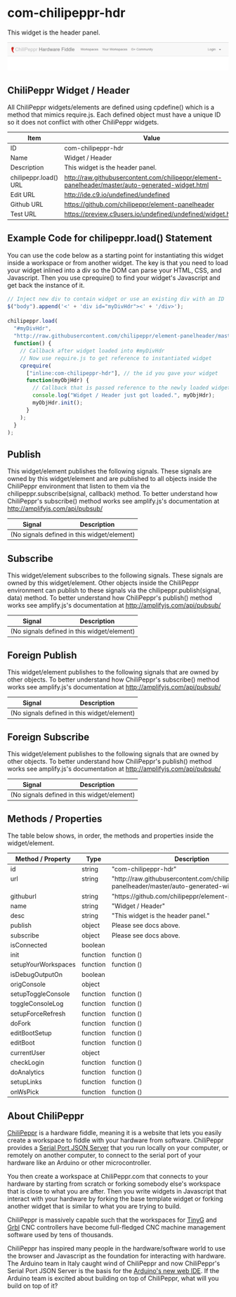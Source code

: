 # com-chilipeppr-hdr
This widget is the header panel.

![alt text](screenshot.png "Screenshot")

## ChiliPeppr Widget / Header

All ChiliPeppr widgets/elements are defined using cpdefine() which is a method
that mimics require.js. Each defined object must have a unique ID so it does
not conflict with other ChiliPeppr widgets.

| Item                  | Value           |
| -------------         | ------------- |
| ID                    | com-chilipeppr-hdr |
| Name                  | Widget / Header |
| Description           | This widget is the header panel. |
| chilipeppr.load() URL | http://raw.githubusercontent.com/chilipeppr/element-panelheader/master/auto-generated-widget.html |
| Edit URL              | http://ide.c9.io/undefined/undefined |
| Github URL            | https://github.com/chilipeppr/element-panelheader |
| Test URL              | https://preview.c9users.io/undefined/undefined/widget.html |

## Example Code for chilipeppr.load() Statement

You can use the code below as a starting point for instantiating this widget
inside a workspace or from another widget. The key is that you need to load
your widget inlined into a div so the DOM can parse your HTML, CSS, and
Javascript. Then you use cprequire() to find your widget's Javascript and get
back the instance of it.

```javascript
// Inject new div to contain widget or use an existing div with an ID
$("body").append('<' + 'div id="myDivHdr"><' + '/div>');

chilipeppr.load(
  "#myDivHdr",
  "http://raw.githubusercontent.com/chilipeppr/element-panelheader/master/auto-generated-widget.html",
  function() {
    // Callback after widget loaded into #myDivHdr
    // Now use require.js to get reference to instantiated widget
    cprequire(
      ["inline:com-chilipeppr-hdr"], // the id you gave your widget
      function(myObjHdr) {
        // Callback that is passed reference to the newly loaded widget
        console.log("Widget / Header just got loaded.", myObjHdr);
        myObjHdr.init();
      }
    );
  }
);

```

## Publish

This widget/element publishes the following signals. These signals are owned by this widget/element and are published to all objects inside the ChiliPeppr environment that listen to them via the
chilipeppr.subscribe(signal, callback) method.
To better understand how ChiliPeppr's subscribe() method works see amplify.js's documentation at http://amplifyjs.com/api/pubsub/

  <table id="com-chilipeppr-elem-pubsubviewer-pub" class="table table-bordered table-striped">
      <thead>
          <tr>
              <th style="">Signal</th>
              <th style="">Description</th>
          </tr>
      </thead>
      <tbody>
      <tr><td colspan="2">(No signals defined in this widget/element)</td></tr>
      </tbody>
  </table>

## Subscribe

This widget/element subscribes to the following signals. These signals are owned by this widget/element. Other objects inside the ChiliPeppr environment can publish to these signals via the chilipeppr.publish(signal, data) method.
To better understand how ChiliPeppr's publish() method works see amplify.js's documentation at http://amplifyjs.com/api/pubsub/

  <table id="com-chilipeppr-elem-pubsubviewer-sub" class="table table-bordered table-striped">
      <thead>
          <tr>
              <th style="">Signal</th>
              <th style="">Description</th>
          </tr>
      </thead>
      <tbody>
      <tr><td colspan="2">(No signals defined in this widget/element)</td></tr>
      </tbody>
  </table>

## Foreign Publish

This widget/element publishes to the following signals that are owned by other objects.
To better understand how ChiliPeppr's subscribe() method works see amplify.js's documentation at http://amplifyjs.com/api/pubsub/

  <table id="com-chilipeppr-elem-pubsubviewer-foreignpub" class="table table-bordered table-striped">
      <thead>
          <tr>
              <th style="">Signal</th>
              <th style="">Description</th>
          </tr>
      </thead>
      <tbody>
      <tr><td colspan="2">(No signals defined in this widget/element)</td></tr>
      </tbody>
  </table>

## Foreign Subscribe

This widget/element publishes to the following signals that are owned by other objects.
To better understand how ChiliPeppr's publish() method works see amplify.js's documentation at http://amplifyjs.com/api/pubsub/

  <table id="com-chilipeppr-elem-pubsubviewer-foreignsub" class="table table-bordered table-striped">
      <thead>
          <tr>
              <th style="">Signal</th>
              <th style="">Description</th>
          </tr>
      </thead>
      <tbody>
      <tr><td colspan="2">(No signals defined in this widget/element)</td></tr>
      </tbody>
  </table>

## Methods / Properties

The table below shows, in order, the methods and properties inside the widget/element.

  <table id="com-chilipeppr-elem-methodsprops" class="table table-bordered table-striped">
      <thead>
          <tr>
              <th style="">Method / Property</th>
              <th>Type</th>
              <th style="">Description</th>
          </tr>
      </thead>
      <tbody>
      <tr valign="top"><td>id</td><td>string</td><td>"com-chilipeppr-hdr"</td></tr><tr valign="top"><td>url</td><td>string</td><td>"http://raw.githubusercontent.com/chilipeppr/element-panelheader/master/auto-generated-widget.html"</td></tr><tr valign="top"><td>githuburl</td><td>string</td><td>"https://github.com/chilipeppr/element-panelheader"</td></tr><tr valign="top"><td>name</td><td>string</td><td>"Widget / Header"</td></tr><tr valign="top"><td>desc</td><td>string</td><td>"This widget is the header panel."</td></tr><tr valign="top"><td>publish</td><td>object</td><td>Please see docs above.</td></tr><tr valign="top"><td>subscribe</td><td>object</td><td>Please see docs above.</td></tr><tr valign="top"><td>isConnected</td><td>boolean</td><td></td></tr><tr valign="top"><td>init</td><td>function</td><td>function () </td></tr><tr valign="top"><td>setupYourWorkspaces</td><td>function</td><td>function () </td></tr><tr valign="top"><td>isDebugOutputOn</td><td>boolean</td><td></td></tr><tr valign="top"><td>origConsole</td><td>object</td><td></td></tr><tr valign="top"><td>setupToggleConsole</td><td>function</td><td>function () </td></tr><tr valign="top"><td>toggleConsoleLog</td><td>function</td><td>function () </td></tr><tr valign="top"><td>setupForceRefresh</td><td>function</td><td>function () </td></tr><tr valign="top"><td>doFork</td><td>function</td><td>function () </td></tr><tr valign="top"><td>editBootSetup</td><td>function</td><td>function () </td></tr><tr valign="top"><td>editBoot</td><td>function</td><td>function () </td></tr><tr valign="top"><td>currentUser</td><td>object</td><td></td></tr><tr valign="top"><td>checkLogin</td><td>function</td><td>function () </td></tr><tr valign="top"><td>doAnalytics</td><td>function</td><td>function () </td></tr><tr valign="top"><td>setupLinks</td><td>function</td><td>function () </td></tr><tr valign="top"><td>onWsPick</td><td>function</td><td>function () </td></tr>
      </tbody>
  </table>


## About ChiliPeppr

[ChiliPeppr](http://chilipeppr.com) is a hardware fiddle, meaning it is a
website that lets you easily
create a workspace to fiddle with your hardware from software. ChiliPeppr provides
a [Serial Port JSON Server](https://github.com/johnlauer/serial-port-json-server)
that you run locally on your computer, or remotely on another computer, to connect to
the serial port of your hardware like an Arduino or other microcontroller.

You then create a workspace at ChiliPeppr.com that connects to your hardware
by starting from scratch or forking somebody else's
workspace that is close to what you are after. Then you write widgets in
Javascript that interact with your hardware by forking the base template
widget or forking another widget that
is similar to what you are trying to build.

ChiliPeppr is massively capable such that the workspaces for
[TinyG](http://chilipeppr.com/tinyg) and [Grbl](http://chilipeppr.com/grbl) CNC
controllers have become full-fledged CNC machine management software used by
tens of thousands.

ChiliPeppr has inspired many people in the hardware/software world to use the
browser and Javascript as the foundation for interacting with hardware. The
Arduino team in Italy caught wind of ChiliPeppr and now
ChiliPeppr's Serial Port JSON Server is the basis for the
[Arduino's new web IDE](https://create.arduino.cc/). If the Arduino team is excited about building on top
of ChiliPeppr, what
will you build on top of it?
